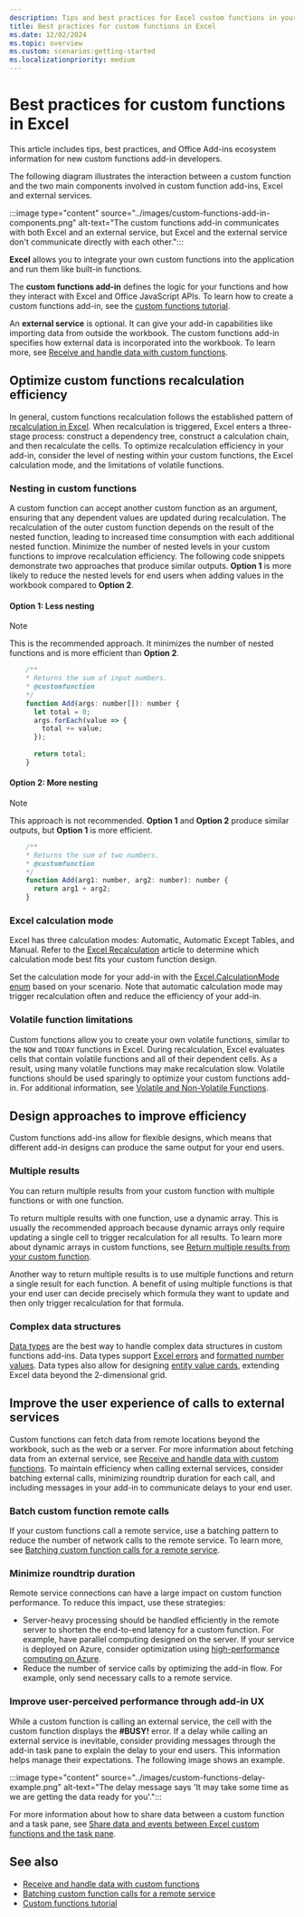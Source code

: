 ```yaml
---
description: Tips and best practices for Excel custom functions in your Office Add-ins.
title: Best practices for custom functions in Excel
ms.date: 12/02/2024
ms.topic: overview
ms.custom: scenarios:getting-started
ms.localizationpriority: medium
---
```


# Best practices for custom functions in Excel

This article includes tips, best practices, and Office Add-ins ecosystem information for new custom functions add-in developers.

The following diagram illustrates the interaction between a custom function and the two main components involved in custom function add-ins, Excel and external services.

:::image type="content" source="../images/custom-functions-add-in-components.png" alt-text="The custom functions add-in communicates with both Excel and an external service, but Excel and the external service don't communicate directly with each other.":::

**Excel** allows you to integrate your own custom functions into the application and run them like built-in functions.

The **custom functions add-in** defines the logic for your functions and how they interact with Excel and Office JavaScript APIs. To learn how to create a custom functions add-in, see the [custom functions tutorial](../tutorials/excel-tutorial-create-custom-functions.md).

An **external service** is optional. It can give your add-in capabilities like importing data from outside the workbook. The custom functions add-in specifies how external data is incorporated into the workbook. To learn more, see [Receive and handle data with custom functions](custom-functions-web-reqs.md).

## Optimize custom functions recalculation efficiency

In general, custom functions recalculation follows the established pattern of [recalculation in Excel](/office/client-developer/excel/excel-recalculation). When recalculation is triggered, Excel enters a three-stage process: construct a dependency tree, construct a calculation chain, and then recalculate the cells. To optimize recalculation efficiency in your add-in, consider the level of nesting within your custom functions, the Excel calculation mode, and the limitations of volatile functions.

### Nesting in custom functions

A custom function can accept another custom function as an argument, ensuring that any dependent values are updated during recalculation. The recalculation of the outer custom function depends on the result of the nested function, leading to increased time consumption with each additional nested function. Minimize the number of nested levels in your custom functions to improve recalculation efficiency. The following code snippets demonstrate two approaches that produce similar outputs. **Option 1** is more likely to reduce the nested levels for end users when adding values in the workbook compared to **Option 2**.

#### Option 1: Less nesting

> [!NOTE]
> This is the recommended approach. It minimizes the number of nested functions and is more efficient than **Option 2**.

```js
    /**
    * Returns the sum of input numbers.
    * @customfunction
    */
    function Add(args: number[]): number {
      let total = 0;
      args.forEach(value => {
        total += value;
      });
     
      return total;
    }
```

#### Option 2: More nesting

> [!NOTE]
> This approach is not recommended. **Option 1** and **Option 2** produce similar outputs, but **Option 1** is more efficient.

```js
    /**
    * Returns the sum of two numbers.
    * @customfunction
    */
    function Add(arg1: number, arg2: number): number {
      return arg1 + arg2;
    }
```

### Excel calculation mode

Excel has three calculation modes: Automatic, Automatic Except Tables, and Manual. Refer to the [Excel Recalculation](/office/client-developer/excel/excel-recalculation) article to determine which calculation mode best fits your custom function design.

Set the calculation mode for your add-in with the [Excel.CalculationMode enum](/javascript/api/excel/excel.calculationmode) based on your scenario. Note that automatic calculation mode may trigger recalculation often and reduce the efficiency of your add-in.

### Volatile function limitations

Custom functions allow you to create your own volatile functions, similar to the `NOW` and `TODAY` functions in Excel. During recalculation, Excel evaluates cells that contain volatile functions and all of their dependent cells. As a result, using many volatile functions may make recalculation slow. Volatile functions should be used sparingly to optimize your custom functions add-in. For additional information, see [Volatile and Non-Volatile Functions](/office/client-developer/excel/excel-recalculation#volatile-and-non-volatile-functions).

## Design approaches to improve efficiency

Custom functions add-ins allow for flexible designs, which means that different add-in designs can produce the same output for your end users.

### Multiple results

You can return multiple results from your custom function with multiple functions or with one function.

To return multiple results with one function, use a dynamic array. This is usually the recommended approach because dynamic arrays only require updating a single cell to trigger recalculation for all results. To learn more about dynamic arrays in custom functions, see [Return multiple results from your custom function](custom-functions-dynamic-arrays.md).

Another way to return multiple results is to use multiple functions and return a single result for each function. A benefit of using multiple functions is that your end user can decide precisely which formula they want to update and then only trigger recalculation for that formula.

### Complex data structures

[Data types](custom-functions-data-types-concepts.md) are the best way to handle complex data structures in custom functions add-ins. Data types support [Excel errors](custom-functions-errors.md) and [formatted number values](custom-functions-data-types-concepts.md#output-a-formatted-number-value). Data types also allow for designing [entity value cards](excel-data-types-entity-card.md), extending Excel data beyond the 2-dimensional grid.

## Improve the user experience of calls to external services

Custom functions can fetch data from remote locations beyond the workbook, such as the web or a server. For more information about fetching data from an external service, see [Receive and handle data with custom functions](custom-functions-web-reqs.md). To maintain efficiency when calling external services, consider batching external calls, minimizing roundtrip duration for each call, and including messages in your add-in to communicate delays to your end user.

### Batch custom function remote calls

If your custom functions call a remote service, use a batching pattern to reduce the number of network calls to the remote service. To learn more, see [Batching custom function calls for a remote service](custom-functions-batching.md).

### Minimize roundtrip duration

Remote service connections can have a large impact on custom function performance. To reduce this impact, use these strategies:

- Server-heavy processing should be handled efficiently in the remote server to shorten the end-to-end latency for a custom function. For example, have parallel computing designed on the server. If your service is deployed on Azure, consider optimization using [high-performance computing on Azure](/azure/architecture/topics/high-performance-computing).
- Reduce the number of service calls by optimizing the add-in flow. For example, only send necessary calls to a remote service.

### Improve user-perceived performance through add-in UX

While a custom function is calling an external service, the cell with the custom function displays the **#BUSY!** error. If a delay while calling an external service is inevitable, consider providing messages through the add-in task pane to explain the delay to your end users. This information helps manage their expectations. The following image shows an example.

:::image type="content" source="../images/custom-functions-delay-example.png" alt-text="The delay message says 'It may take some time as we are getting the data ready for you'.":::

For more information about how to share data between a custom function and a task pane, see [Share data and events between Excel custom functions and the task pane](../tutorials/share-data-and-events-between-custom-functions-and-the-task-pane-tutorial.md).

## See also

- [Receive and handle data with custom functions](custom-functions-web-reqs.md)
- [Batching custom function calls for a remote service](custom-functions-batching.md)
- [Custom functions tutorial](../tutorials/excel-tutorial-create-custom-functions.md)
